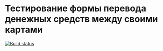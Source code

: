 # Тестирование формы перевода денежных средств между своими картами

[![Build status](https://ci.appveyor.com/api/projects/status/48kid7ohy77v4ucu?svg=true)](https://ci.appveyor.com/project/Evgeniya-EVA/deposittocard)
